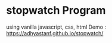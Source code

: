 # stopwatch Program
using vanilla javascript, css, html
Demo : https://adhyastanf.github.io/stopwatch/
